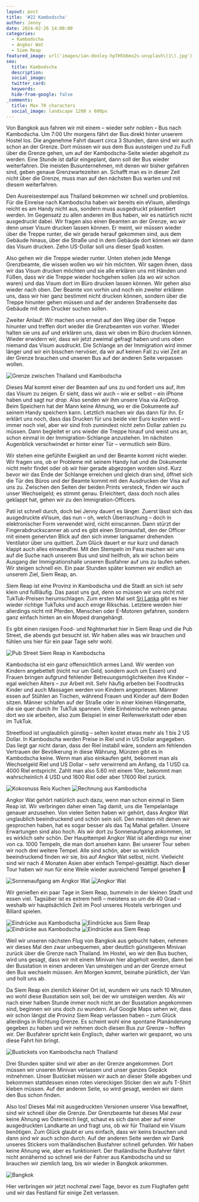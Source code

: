 ```yaml
---
layout: post
title: '#22 Kambodscha'
author: Jenny
date: 2024-02-26 14:00:00
categories:
  - Kambodscha
  - Angkor Wat
  - Siem Reap
featured_image: url('images/ian-dooley-hpTH5b6mo2s-unsplash\(1\).jpg')
seo:
  title: Kambodscha
  description:
  social_image:
  twitter_card:
  keywords:
  hide-from-google: false
_comments:
  title: Max 70 characters
  social_image: landscape 1200 x 600px
---
```

Von Bangkok aus fahren wir mit einem – wieder sehr noblen – Bus nach Kambodscha. Um 7:00 Uhr morgens fährt der Bus direkt hinter unserem Hostel los. Die angenehme Fahrt dauert circa 3 Stunden, dann sind wir auch schon an der Grenze. Dort müssen wir aus dem Bus aussteigen und zu Fuß über die Grenze gehen, um auf der Kambodscha-Seite wieder abgeholt zu werden. Eine Stunde ist dafür eingeplant, dann soll der Bus wieder weiterfahren. Die meisten Busunternehmen, mit denen wir bisher gefahren sind, geben genaue Grenzwartezeiten an. Schafft man es in dieser Zeit nicht über die Grenze, muss man auf den nächsten Bus warten und mit diesem weiterfahren. 

Den Ausreisestempel aus Thailand bekommen wir schnell und problemlos. Für die Einreise nach Kambodscha haben wir bereits ein eVisum, allerdings reicht es am Handy nicht aus, sondern muss ausgedruckt präsentiert werden. Im Gegensatz zu allen anderen im Bus haben, wir es natürlich nicht ausgedruckt dabei. Wir fragen also einen Beamten an der Grenze, wo wir denn unser Visum drucken lassen können. Er meint, wir müssen wieder über die Treppe runter, die wir gerade herauf gekommen sind, aus dem Gebäude hinaus, über die Straße und in dem Gebäude dort können wir dann das Visum drucken. Zehn US-Dollar soll uns dieser Spaß kosten. 

Also gehen wir die Treppe wieder runter. Unten stehen jede Menge Grenzbeamte, die wissen wollen wo wir hin möchten. Wir sagen ihnen, dass wir das Visum drucken möchten und sie alle erklären uns mit Händen und Füßen, dass wir die Treppe wieder hochgehen sollen (da wo wir schon waren) und das Visum dort im Büro drucken lassen können. Wir gehen also wieder nach oben. Der Beamte von vorhin und noch ein zweiter erklären uns, dass wir hier ganz bestimmt nicht drucken können, sondern über die Treppe hinunter gehen müssen und auf der anderen Straßenseite das Gebäude mit dem Drucker suchen sollen.

Zweiter Anlauf: Wir machen uns erneut auf den Weg über die Treppe hinunter und treffen dort wieder die Grenzbeamten von vorher. Wieder halten sie uns auf und erklären uns, dass wir oben im Büro drucken können. Wieder erwidern wir, dass wir jetzt zweimal gefragt haben und uns oben niemand das Visum ausdruckt. Die Schlange an der Immigration wird immer länger und wir ein bisschen nervöser, da wir auf keinen Fall zu viel Zeit an der Grenze brauchen und unseren Bus auf der anderen Seite verpassen wollen. 

<div class="img1">
 	<img src="/images/diary/kambodscha/kambodscha-12.jpg" alt="Grenze zwischen Thailand und Kambodscha">
</div>

Dieses Mal kommt einer der Beamten auf uns zu und fordert uns auf, ihm das Visum zu zeigen. Er sieht, dass wir auch – wie er selbst – ein iPhone haben und sagt nur *drop*. Also senden wir ihm unsere Visa via AirDrop. Beim Speichern hat der Mann keine Ahnung, wo er die Dokumente auf seinem Handy speichern kann. Letztlich machen wir das dann für ihn. Er erklärt uns noch, dass das Drucken für uns beide vier Euro kosten wird – immer noch viel, aber wir sind froh zumindest nicht zehn Dollar zahlen zu müssen. Dann begleitet er uns wieder die Treppe hinauf und weist uns an, schon einmal in der Immigration-Schlange anzustehen. Im nächsten Augenblick verschwindet er hinter einer Tür – vermutlich sein Büro.

Wir stehen eine gefühlte Ewigkeit an und der Beamte kommt nicht wieder. Wir fragen uns, ob er Probleme mit seinem Handy hat und die Dokumente nicht mehr findet oder ob wir hier gerade abgezogen worden sind. Kurz bevor wir das Ende der Schlange erreichen und gleich dran sind, öffnet sich die Tür des Büros und der Beamte kommt mit den Ausdrucken der Visa auf uns zu. Zwischen den Seiten der beiden Prints versteck, finden wir auch unser Wechselgeld; es stimmt genau. Erleichtert, dass doch noch alles geklappt hat, gehen wir zu den Immigration-Officers.

Pati ist schnell durch, doch bei Jenny dauert es länger. Zuerst lässt sich das ausgedruckte eVisum, das nun – oh, welch Überraschung – doch in elektronischer Form verwendet wird, nicht einscannen. Dann stürzt der Fingerabdruckscanner ab und es gibt einen Stromausfall, den der Officer mit einem genervten Blick auf den sich immer langsamer drehenden Ventilator über uns quittiert. Zum Glück dauert er nur kurz und danach klappt auch alles einwandfrei. Mit den Stempeln im Pass machen wir uns auf die Suche nach unserem Bus und sind heilfroh, als wir schon beim Ausgang der Immigrationshalle unseren Busfahrer auf uns zu laufen sehen. Wir steigen schnell ein.  Ein paar Stunden später kommen wir endlich an unserem Ziel, Siem Reap, an. 

Siem Reap ist eine Provinz in Kambodscha und die Stadt an sich ist sehr klein und fußläufig. Das passt uns gut, denn so müssen wir uns nicht mit TukTuk-Preisen herumschlagen. Zum ersten Mal seit [Sri Lanka](2023-11-23-sri-lanka-1) gibt es hier wieder richtige TukTuks und auch einige Rikschas. Letztere werden hier allerdings nicht mit Pferden, Menschen oder E-Motoren gefahren, sondern ganz einfach hinten an ein Moped drangehängt.

Es gibt einen riesigen Food- und Nightmarket hier in Siem Reap und die Pub Street, die abends gut besucht ist. Wir haben alles was wir brauchen und fühlen uns hier für ein paar Tage sehr wohl. 

<div class="img1">
 	<img src="/images/diary/kambodscha/kambodscha-11.jpg" alt="Pub Street Siem Reap in Kambodscha">
</div>

Kambodscha ist ein ganz offensichtlich armes Land. Wir werden von Kindern angebettelt (nicht nur um Geld, sondern auch um Essen) und Frauen bringen aufgrund fehlender Betreuungsmöglichkeiten ihre Kinder – egal welchen Alters – zur Arbeit mit. Sehr häufig arbeiten bei Foodtrucks Kinder und auch Massagen werden von Kindern angepriesen. Männer essen auf Stühlen an Tischen, während Frauen  und Kinder auf dem Boden sitzen. Männer schlafen auf der Straße oder in einer kleinen Hängematte, die sie quer durch ihr TukTuk spannen. Viele Einheimische wohnen genau dort wo sie arbeiten, also zum Beispiel in einer Reifenwerkstatt oder eben im TukTuk. 

Streetfood ist unglaublich günstig – selten kostet etwas mehr als 1 bis 2 US Dollar. In Kambodscha werden Preise in Riel und in US Dollar angegeben. Das liegt gar nicht daran, dass der Riel instabil wäre, sondern am fehlenden Vertrauen der Bevölkerung in diese Währung. Münzen gibt es in Kambodscha keine. Wenn man also einkaufen geht, bekommt man als Wechselgeld Riel und US Dollar – sehr verwirrend am Anfang, da 1 USD ca. 4000 Riel entspricht. Zahlt man also 5.60 mit einem 10er, bekommt man wahrscheinlich 4 USD und 1600 Riel oder aber 17600 Riel zurück. 

<div class="img2">
  <img src="/images/diary/kambodscha/kambodscha-10.jpg" alt="Kokosnuss Reis Kuchen">
  <img src="/images/diary/kambodscha/kambodscha-9.jpg" alt="Rechnung aus Kambodscha">
</div>

Angkor Wat gehört natürlich auch dazu, wenn man schon einmal in Siem Reap ist. Wir verbringen daher einen Tag damit, uns die Tempelanlage genauer anzusehen. Von vielen Seiten haben wir gehört, dass Angkor Wat unglaublich beeindruckend und schön sein soll. Den meisten mit denen wir gesprochen haben, hat es sogar besser als das Taj Mahal gefallen. Unsere Erwartungen sind also hoch. Als wir dort zu Sonnenaufgang ankommen, ist es wirklich sehr schön. Der Haupttempel Angkor Wat ist allerdings nur einer von ca. 1000 Tempeln, die man dort ansehen kann. Bei unserer Tour sehen wir noch drei weitere Tempel. Alle sind schön, aber so wirklich beeindruckend finden wir sie, bis auf Angkor Wat selbst, nicht. Vielleicht sind wir nach 4 Monaten Asien aber einfach Tempel-gesättigt. Nach dieser Tour haben wir nun für eine Weile wieder ausreichend Tempel gesehen 🙂

<div class="img2">
  <img src="/images/diary/kambodscha/kambodscha-8.jpg" alt="Sonnenaufgang am Angkor Wat">
  <img src="/images/diary/kambodscha/kambodscha-7.jpg" alt="Angkor Wat">
</div>

Wir genießen ein paar Tage in Siem Reap, bummeln in der kleinen Stadt und essen viel. Tagsüber ist es extrem heiß – meistens so um die 40 Grad – weshalb wir hauptsächlich Zeit im Pool unseres Hostels verbringen und Billard spielen. 

<div class="img2">
  <img src="/images/diary/kambodscha/kambodscha-6.jpg" alt="Eindrücke aus Kambodscha">
  <img src="/images/diary/kambodscha/kambodscha-5.jpg" alt="Eindrücke aus Siem Reap">
</div>
<div class="img2">
  <img src="/images/diary/kambodscha/kambodscha-4.jpg" alt="Eindrücke aus Kambodscha">
  <img src="/images/diary/kambodscha/kambodscha-3.jpg" alt="Eindrücke aus Siem Reap">
</div>

Weil wir unseren nächsten Flug von Bangkok aus gebucht haben, nehmen wir dieses Mal den zwar unbequemen, aber deutlich günstigeren Minivan zurück über die Grenze nach Thailand. Im Hostel, wo wir den Bus buchen, wird uns gesagt, dass wir mit einem Minivan hier abgeholt werden, dann bei der Busstation in einen anderen Van umsteigen und an der Grenze erneut den Bus wechseln müssen. Am Morgen kommt, beinahe pünktlich, der Van und holt uns ab.

Da Siem Reap ein ziemlich kleiner Ort ist, wundern wir uns nach 10 Minuten, wo wohl diese Busstation sein soll, bei der wir umsteigen werden. Als wir nach einer halben Stunde immer noch nicht an der Busstation angekommen sind, beginnen wir uns doch zu wundern. Auf Google Maps sehen wir, dass wir schon längst die Provinz Siem Reap verlassen haben – zum Glück allerdings in Richtung Grenze. Es scheint wohl eine spontane Planänderung gegeben zu haben und wir nehmen doch diesen Bus zur Grenze – hoffen wir. Der Busfahrer spricht kein Englisch, daher warten wir gespannt, wo uns diese Fahrt hin bringt. 

<div class="img1">
 	<img src="/images/diary/kambodscha/kambodscha-2.jpg" alt="Bustickets von Kambodscha nach Thailand">
</div>

Drei Stunden später sind wir aber an der Grenze angekommen. Dort müssen wir unseren Minivan verlassen und unser ganzes Gepäck mitnehmen. Unser Busticket müssen wir auch an dieser Stelle abgeben und bekommen stattdessen einen roten viereckigen Sticker den wir aufs T-Shirt kleben müssen. Auf der anderen Seite, so wird gesagt, werden wir dann den Bus schon finden.

Also los! Dieses Mal mit ausgedruckten Versionen unserer Visa bewaffnet, sind wir schnell über die Grenze. Der Grenzbeamte hat dieses Mal zwar keine Ahnung wo Österreich liegt, schaut es sich dann aber auf einer ausgedruckten Landkarte an und fragt uns, ob wir für Thailand ein Visum benötigen. Zum Glück glaubt er uns einfach, dass wir keins brauchen und dann sind wir auch schon durch. Auf der anderen Seite werden wir Dank unseres Stickers vom thailändischen Busfahrer schnell gefunden. Wir haben keine Ahnung wie, aber es funktioniert. Der thailändische Busfahrer fährt nicht annähernd so schnell wie der Fahrer aus Kambodscha und so brauchen wir ziemlich lang, bis wir wieder in Bangkok ankommen.

<div class="img1">
 	<img src="/images/diary/kambodscha/kambodscha-1.jpg" alt="Bangkok">
</div>

Hier verbringen wir jetzt nochmal zwei Tage, bevor es zum Flughafen geht und wir das Festland für einige Zeit verlassen.
